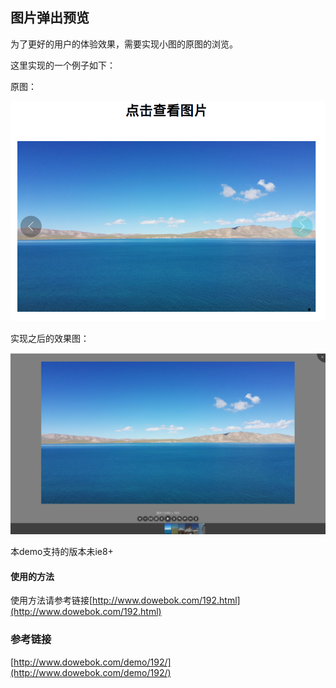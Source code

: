 ## 图片弹出预览

为了更好的用户的体验效果，需要实现小图的原图的浏览。

这里实现的一个例子如下：

原图：

![init_scale](./images/init_scale.png)

实现之后的效果图：

![after_scale](./images/after_scale.png)

本demo支持的版本未ie8+

#### 使用的方法

使用方法请参考链接[http://www.dowebok.com/192.html](http://www.dowebok.com/192.html)

### 参考链接

[http://www.dowebok.com/demo/192/](http://www.dowebok.com/demo/192/)